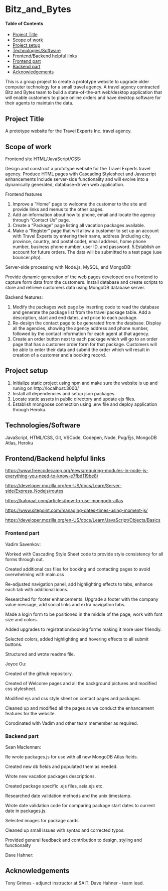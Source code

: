 # Bitz_and_Bytes

#### Table of Contents  

* [Project Title](#Project-Title)
* [Scope of work](#Scope-of-work)
* [Project setup](#Project-setup)
* [Technologies/Software](#Technologies/Software)
* [Frontend/Backend helpful links](#Frontend/Backend-helpful-links)
* [Frontend part](#Frontend-part)
* [Backend part](#Backend-part)
* [Acknowledgements](#Acknowledgements)


This is a group project to create a prototype website to upgrade older computer technology for a small travel agency.
A travel agency contracted Bitz and Bytes team to build a state-of-the-art web/desktop application that will enable customers to place
online orders and have desktop software for their agents to maintain the data.


## Project Title
A prototype website for the Travel Experts Inc. travel agency. 


## Scope of work

Frontend site HTML/JavaScript/CSS: 

Design and construct a prototype website for the Travel Experts travel agency.
Produce HTML pages with Cascading Stylesheet and Javascript enhancements
Include server-side functionality and will evolve into a dynamically generated, database-driven web application.

Frontend features

1. Improve a “Home”  page to welcome the customer to the site and provide links and menus to the other pages.
2. Add an information about how to phone, email and locate the agency through “Contact Us” page.
3. Create a “Package” page listing all vacation packages available. 
4. Make a “Register” page that will allow a customer to set up an
account with Travel Experts by entering their name, address (including
city, province, country, and postal code), email address, home phone
number, business phone number, user ID, and password. 
5.Establish an account for future orders. The data will be submitted to a test page (use bouncer.php). 

Server-side processing with Node.js, MySQL, and MongoDB:

Provide dynamic generation of the web pages developed on a frontend to capture form data from the customers. 
Install database and create scripts to store and retrieve customers data using MongoDB database server.

Backend features:

1. Modify the packages web page by inserting code to read the database and generate the package list from the travel package table. 
Add a description, start and end dates, and price to each package. 
2. Re-design the contact page to be generated from the database. Display all the agencies, showing the agency address and phone number,
followed by the contact information for each agent at that agency.
3. Create an order button next to each package which will go to an order page that has a customer order form for that package. 
Customers will be able to enter their data and submit the order which will result in creation of a customer and a booking record. 


## Project setup

1. Initialize static project using npm and make sure the website is up and runing on http://localhost:3000/
2. Install all dependencies and setup json packages.
3. Locate static assets in public directory and update ejs files.
4. Establish mongoose connection using .env file and deploy application through Heroku.


## Technologies/Software

JavaScript, HTML/CSS, Git, VSCode, Codepen, Node, Pug/Ejs, MongoDB Atlas, Heroku
 
## Frontend/Backend helpful links

https://www.freecodecamp.org/news/requiring-modules-in-node-js-everything-you-need-to-know-e7fbd119be8/

https://developer.mozilla.org/en-US/docs/Learn/Server-side/Express_Nodejs/routes

https://kaloraat.com/articles/how-to-use-mongodb-atlas

https://www.sitepoint.com/managing-dates-times-using-moment-js/

https://developer.mozilla.org/en-US/docs/Learn/JavaScript/Objects/Basics

### Frontend part


Vadim Savenkov:

Worked with Cascading Style Sheet code to provide style consistency for all forms through out.

Created additional css files for booking and contacting pages to avoid overwhelming with main.css

Re-adjusted navigation panel, add highlighting effects to tabs, enhance each tab with additional icons.   
 
Researched for footer enhancements. Upgrade a footer with the company value message, add social links and extra navigation tabs. 
  
Made a login form to be positioned in the middle of the page, work with font size and colors. 

Added upgrades to registration/booking forms making it more user friendly.

Selected colors, added highlighting and hovering effects to all submit buttons.

Structured and wrote readme file.     


Joyce Ou:

Created of the github repository.

Created of Welcome pages and all the background pictures and modified css stylesheet.

Modified ejs and css style sheet on contact pages and packages. 

Cleaned up and modified all the pages as we conduct the enhancement features for the website.

Corodinated with Vadim and other team memember as required.


### Backend part

Sean Maclennan:

Re wrote packages.js for use with all new MongoDB Atlas fields.

Created new db fields and populated them as needed.

Wrote new vacation packages descriptions.

Created package specific .ejs files, asia.ejs etc.

Researched date validation methods and the unix timestamp.

Wrote date validation code for comparing package start dates to current date in packages.js.

Selected images for package cards.

Cleaned up small issues with syntax and corrected typos.

Provided general feedback and contribution to design, styling and functionality

Dave Hahner:




## Acknowledgements

Tony Grimes - adjunct instructor at SAIT.
Dave Hahner - team lead. 

